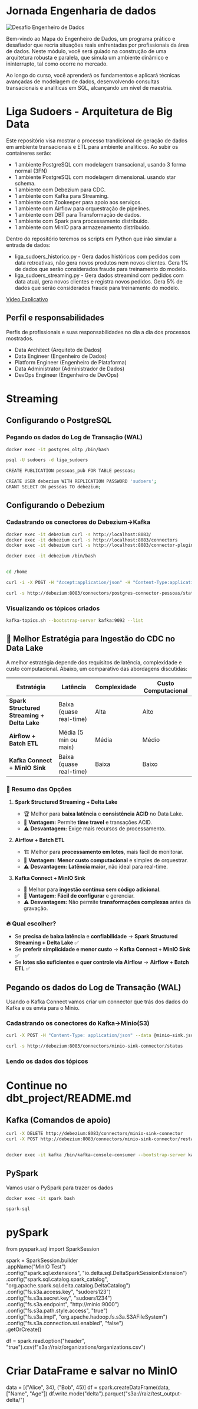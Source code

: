 # Jornada Engenharia de dados
![Desafio Engenheiro de Dados](../Desafio%20-%20Jornada%20Engenharia%20de%20Dados.png "Desafio Engenheiro de Dados")

Bem-vindo ao Mapa do Engenheiro de Dados, um programa prático e desafiador que recria situações reais enfrentadas por profissionais da área de dados. Neste módulo, você será guiado na construção de uma arquitetura robusta e paralela, que simula um ambiente dinâmico e ininterrupto, tal como ocorre no mercado.

Ao longo do curso, você aprenderá os fundamentos e aplicará técnicas avançadas de modelagem de dados, desenvolvendo consultas transacionais e analíticas em SQL, alcançando um nível de maestria.

# Liga Sudoers - Arquitetura de Big Data

Este repositório visa mostrar o processo trandicional de geração de dados em ambiente transacionais e ETL para ambiente analiticos. Ao subir os containeres serão:
  * 1 ambiente PostgreSQL com modelagem transacional, usando 3 forma normal (3FN)
  * 1 ambiente PostgreSQL com modelagem dimensional. usando star schema. 
  * 1 ambiente com Debezium para CDC.
  * 1 ambiente com Kafka para Streaming.
  * 1 ambiente com Zookeeper para apoio aos serviços.
  * 1 ambiente com Airflow para orquestração de pipelines.
  * 1 ambiente com DBT para Transformação de dados.
  * 1 ambiente com Spark para processamento distribuído.
  * 1 ambiente com MinIO para armazenamento distribuído.
  
  
  Dentro do repositório teremos os scripts em Python que irão simular a entrada de dados:
  * liga_sudoers_historico.py - Gera dados históricos com pedidos com data retroativas, não gera novos produtos nem novos clientes. Gera 1% de dados que serão considerados fraude para treinamento do modelo. 
  * liga_sudoers_streaming.py - Gera dados streamind com pedidos com data atual, gera novos clientes e registra novos pedidos. Gera 5% de dados que serão considerados fraude para treinamento do modelo. 

  [Vídeo Explicativo](https://youtu.be/Kc-mmy8eMcA)


## Perfil e responsabilidades

Perfis de profissionais e suas responsabilidades no dia a dia dos processos mostrados.
 - Data Architect (Arquiteto de Dados)
 - Data Engineer (Engenheiro de Dados)
 - Platform Engineer (Engenheiro de Plataforma)
 - Data Administrator (Administrador de Dados)
 - DevOps Engineer (Engenheiro de DevOps)


# Streaming

## Configurando o PostgreSQL

### Pegando os dados do Log de Transação (WAL)


```bash
docker exec -it postgres_oltp /bin/bash
```

```bash
psql -U sudoers -d liga_sudoers 
```

```bash
CREATE PUBLICATION pessoas_pub FOR TABLE pessoas;

CREATE USER debezium WITH REPLICATION PASSWORD 'sudoers';
GRANT SELECT ON pessoas TO debezium;
```

## Configurando o Debezium

### Cadastrando os conectores do Debezium->Kafka
```bash
docker exec -it debezium curl -s http://localhost:8083/
docker exec -it debezium curl -s http://localhost:8083/connectors
docker exec -it debezium curl -s http://localhost:8083/connector-plugins

```


```bash
docker exec -it debezium /bin/bash


cd /home

curl -i -X POST -H "Accept:application/json" -H "Content-Type:application/json" --data @debezium-postgres.json http://debezium:8083/connectors/

curl -s http://debezium:8083/connectors/postgres-connector-pessoas/status

```

### Visualizando os tópicos criados
```bash
kafka-topics.sh --bootstrap-server kafka:9092 --list
```

## 📌 Melhor Estratégia para Ingestão do CDC no Data Lake

A melhor estratégia depende dos requisitos de latência, complexidade e custo computacional. Abaixo, um comparativo das abordagens discutidas:

| Estratégia  | Latência  | Complexidade | Custo Computacional |
|------------|----------|-------------|----------------------|
| **Spark Structured Streaming + Delta Lake** | Baixa (quase real-time) | Alta | Alto |
| **Airflow + Batch ETL** | Média (5 min ou mais) | Média | Médio |
| **Kafka Connect + MinIO Sink** | Baixa (quase real-time) | Baixa | Baixo |

### 🔹 **Resumo das Opções**
1. **Spark Structured Streaming + Delta Lake**  
   - 🏆 Melhor para **baixa latência** e **consistência ACID** no Data Lake.
   - 🚀 **Vantagem:** Permite **time travel** e transações ACID.  
   - ⚠ **Desvantagem:** Exige mais recursos de processamento.

2. **Airflow + Batch ETL**  
   - 🏗️ Melhor para **processamento em lotes**, mais fácil de monitorar.  
   - 🚀 **Vantagem:** **Menor custo computacional** e simples de orquestrar.  
   - ⚠ **Desvantagem:** **Latência maior**, não ideal para real-time.

3. **Kafka Connect + MinIO Sink**  
   - 🔄 Melhor para **ingestão contínua sem código adicional**.  
   - 🚀 **Vantagem:** **Fácil de configurar** e gerenciar.  
   - ⚠ **Desvantagem:** Não permite **transformações complexas** antes da gravação.

### 🔥 **Qual escolher?**
- Se **precisa de baixa latência** e **confiabilidade** → **Spark Structured Streaming + Delta Lake** ✅
- Se **preferir simplicidade e menor custo** → **Kafka Connect + MinIO Sink** ✅
- Se **lotes são suficientes e quer controle via Airflow** → **Airflow + Batch ETL** ✅


## Pegando os dados do Log de Transação (WAL)
Usando o Kafka Connect vamos criar um connector que trás dos dados do Kafka e os envia para o Minio. 

### Cadastrando os conectores do Kafka->Minio(S3)
```bash
curl -X POST -H "Content-Type: application/json" --data @minio-sink.json http://debezium:8083/connectors

curl -s http://debezium:8083/connectors/minio-sink-connector/status
```

### Lendo os dados dos tópicos 


# Continue no dbt_project/README.md


## Kafka (Comandos de apoio)
```bash
curl -X DELETE http://debezium:8083/connectors/minio-sink-connector
curl -X POST http://debezium:8083/connectors/minio-sink-connector/restart


docker exec -it kafka /bin/kafka-console-consumer --bootstrap-server kafka:9092 --topic liga_sudoers.public.pessoas --from-beginning
```


## PySpark
Vamos usar o PySpark para trazer os dados 

```bash
docker exec -it spark bash
```

```bash
spark-sql 
```





# pySpark

from pyspark.sql import SparkSession

spark = SparkSession.builder \
    .appName("MinIO Test") \
    .config("spark.sql.extensions", "io.delta.sql.DeltaSparkSessionExtension") \
    .config("spark.sql.catalog.spark_catalog", "org.apache.spark.sql.delta.catalog.DeltaCatalog") \
    .config("fs.s3a.access.key", "sudoers123") \
    .config("fs.s3a.secret.key", "sudoers1234") \
    .config("fs.s3a.endpoint", "http://minio:9000") \
    .config("fs.s3a.path.style.access", "true") \
    .config("fs.s3a.impl", "org.apache.hadoop.fs.s3a.S3AFileSystem") \
    .config("fs.s3a.connection.ssl.enabled", "false") \
    .getOrCreate()

df = spark.read.option("header", "true").csv(f"s3a://raiz/organizations/organizations.csv")

# Criar DataFrame e salvar no MinIO
data = [("Alice", 34), ("Bob", 45)]
df = spark.createDataFrame(data, ["Name", "Age"])
df.write.mode("delta").parquet("s3a://raiz/test_output-delta/")
